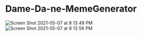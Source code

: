 # Dame-Da-ne-MemeGenerator


![Screen Shot 2021-05-07 at 8 13 49 PM](https://user-images.githubusercontent.com/44637101/117441725-cae2ef00-af70-11eb-9b5e-da0f84a30761.png)
![Screen Shot 2021-05-07 at 8 13 56 PM](https://user-images.githubusercontent.com/44637101/117441732-ccacb280-af70-11eb-984e-04e4fb07bc0e.png)
